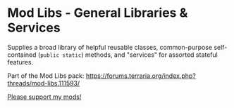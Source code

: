 # Mod Libs - General Libraries & Services

Supplies a broad library of helpful reusable classes, common-purpose self-contained (`public static`) methods, and "services" for assorted stateful features.

Part of the Mod Libs pack: https://forums.terraria.org/index.php?threads/mod-libs.111593/

[Please support my mods!](https://forums.terraria.org/index.php?threads/hamstars-mods-past-present-and-future.63713/)
